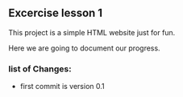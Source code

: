 ## Excercise lesson 1

This project is a simple HTML website just for fun.

Here we are going to document our progress.

### list of Changes:
- first commit is version 0.1